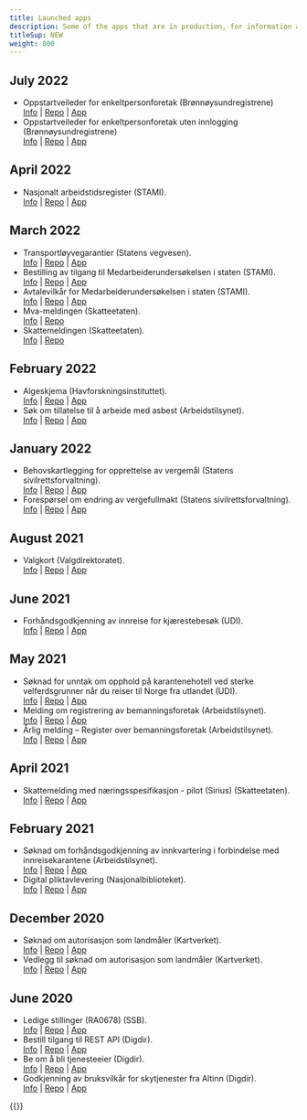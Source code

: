 ```yaml
---
title: Launched apps
description: Some of the apps that are in production, for information and inspiration.
titleSup: NEW
weight: 800
---
```


## July 2022

- Oppstartveileder for enkeltpersonforetak (Brønnøysundregistrene)  
  [Info](https://www.altinn.no/oppstartsveileder/) | [Repo](https://altinn.studio/repos/brg/oppstartsveilederen) | [App](https://brg.apps.altinn.no/brg/oppstartsveilederen/)
- Oppstartveileder for enkeltpersonforetak uten innlogging (Brønnøysundregistrene)  
  [Info](https://www.altinn.no/oppstartsveileder/) | [Repo](https://altinn.studio/repos/brg/anonym-oppstartsveilederen) | [App](https://brg.apps.altinn.no/brg/anonym-oppstartsveilederen/)
  
## April 2022

- Nasjonalt arbeidstidsregister (STAMI).  
  [Info](https://aip.stami.no/url/atid-om-registeret) | [Repo](https://altinn.studio/repos/stami/atid-databehandler-2022) | [App](https://stami.apps.altinn.no/stami/atid-databehandler-2022/)

## March 2022

- Transportløyvegarantier (Statens vegvesen).  
  [Info](https://www.altinn.no/skjemaoversikt/statens-vegvesen/transportloyvegarantier/) | [Repo](https://altinn.studio/repos/svv/transportloyvegarantier) | [App](https://svv.apps.altinn.no/svv/transportloyvegarantier/)
- Bestilling av tilgang til Medarbeiderundersøkelsen i staten (STAMI).  
  [Info](https://aip.stami.no/url/must-om-prosjektet) | [Repo](https://altinn.studio/repos/stami/mu-bestilling-2021) | [App](https://stami.apps.altinn.no/stami/mu-bestilling-2021/)
- Avtalevilkår for Medarbeiderundersøkelsen i staten (STAMI).  
  [Info](https://aip.stami.no/url/must-om-prosjektet) | [Repo](https://altinn.studio/repos/stami/mu-databehandler-2021) | [App](https://stami.apps.altinn.no/stami/mu-databehandler-2021/)
- Mva-meldingen (Skatteetaten).  
  [Info](https://skatteetaten.github.io/mva-meldingen/) | [Repo](https://altinn.studio/repos/skd/mva-melding-innsending-v1)
- Skattemeldingen (Skatteetaten).  
  [Info](https://github.com/Skatteetaten/skattemeldingen) | [Repo](https://altinn.studio/repos/skd/formueinntekt-skattemelding-v2)
## February 2022

- Algeskjema (Havforskningsinstituttet).  
  [Info](https://www.altinn.no/skjemaoversikt/havforskningsinstituttet/algeskjema/) | [Repo](https://altinn.studio/repos/hi/algeskjema) | [App](https://hi.apps.altinn.no/hi/algeskjema/)
- Søk om tillatelse til å arbeide med asbest (Arbeidstilsynet).  
  [Info](https://www.altinn.no/skjemaoversikt/arbeidstilsynet/soknad-om-tillatelse-til-a-arbeide-med-asbest/) | [Repo](https://altinn.studio/repos/dat/asbest-soknad) | [App](https://dat.apps.altinn.no/dat/asbest-soknad/)

## January 2022

- Behovskartlegging for opprettelse av vergemål (Statens sivilrettsforvaltning).  
  [Info](https://www.altinn.no/skjemaoversikt/statens-sivilrettsforvaltning/behovskartlegging-for-opprettelse-av-vergemal/) | [Repo](https://altinn.studio/repos/srf/fufinn-behovskartlegging) | [App](https://srf.apps.altinn.no/srf/fufinn-behovskartlegging/)
- Forespørsel om endring av vergefullmakt (Statens sivilrettsforvaltning).  
  [Info](https://www.altinn.no/skjemaoversikt/statens-sivilrettsforvaltning/foresporsel-om-endring-av-vergefullmakt/) | [Repo](https://altinn.studio/repos/srf/fufinn-behovsendring) | [App](https://srf.apps.altinn.no/srf/fufinn-behovsendring/)

## August 2021

- Valgkort (Valgdirektoratet).  
  [Info](https://www.valg.no/for-velgere/stortingsvalget-2021/valgkort/) | [Repo](https://altinn.studio/repos/valg/valgkort) | [App](https://valg.apps.altinn.no/valg/valgkort/)

## June 2021

- Forhåndsgodkjenning av innreise for kjærestebesøk (UDI).  
  [Info](https://www.udi.no/om-koronasituasjonen/innreise-og-opphold/jeg-er-i-norge/besok-av-kjaereste/) | [Repo](https://altinn.studio/repos/udi/kjaerestebesok/) | [App](https://udi.apps.altinn.no/udi/kjaerestebesok/)

## May 2021

- Søknad for unntak om opphold på karantenehotell ved sterke velferdsgrunner når du reiser til Norge fra utlandet (UDI).  
  [Info](https://www.udi.no/om-koronasituasjonen/soknad-om-unntak-for-opphold-pa-karantenehotell-ved-sterke-velferdsgrunner-nar-du-reiser-til-norge) | [Repo](https://altinn.studio/repos/udi/unntak-karantenehotell-velferd/) | [App](https://udi.apps.altinn.no/udi/unntak-karantenehotell-velferd/)
- Melding om registrering av bemanningsforetak (Arbeidstilsynet).  
  [Info](https://www.altinn.no/skjemaoversikt/arbeidstilsynet/melding-om-registrering-av-bemanningsforetak/) | [Repo](https://altinn.studio/repos/dat/bemanningsforetak) | [App](https://dat.apps.altinn.no/dat/bemanningsforetak/)
- Årlig melding – Register over bemanningsforetak (Arbeidstilsynet).  
  [Info](https://www.altinn.no/skjemaoversikt/arbeidstilsynet/arlig-melding--register-over-bemanningsforetak/) | [Repo](https://altinn.studio/repos/dat/aarligmelding-bemanning) | [App](https://dat.apps.altinn.no/dat/aarligmelding-bemanning/)

## April 2021

- Skattemelding med næringsspesifikasjon - pilot (Sirius) (Skatteetaten).  
  [Info](https://www.skatteetaten.no/bedrift-og-organisasjon/skatt/skattemelding-naringsdrivende/ny-skattemelding/pilot/) | [Repo](https://altinn.studio/repos/skd/sirius-skattemelding-v1) | [App](https://skd.apps.altinn.no/skd/sirius-skattemelding-v1/)

## February 2021

- Søknad om forhåndsgodkjenning av innkvartering i forbindelse med innreisekarantene (Arbeidstilsynet).  
  [Info](https://www.altinn.no/skjemaoversikt/arbeidstilsynet/soknad-om-forhandsgodkjenning-av-innkvartering-i-forbindelse-med-innreisekarantene/) | [Repo](https://altinn.studio/repos/dat/innkvartering) | [App](https://dat.apps.altinn.no/dat/innkvartering/)
- Digital pliktavlevering (Nasjonalbiblioteket).  
  [Info](https://www.altinn.no/skjemaoversikt/nasjonalbiblioteket/digital-pliktavlevering/) | [Repo](https://altinn.studio/repos/nbib/digital-pliktavlevering) | [App](https://nbib.apps.altinn.no/nbib/digital-pliktavlevering/)

## December 2020

- Søknad om autorisasjon som landmåler (Kartverket).  
  [Info](https://www.kartverket.no/eiendom/autorisasjon-av-eiendomslandmalere/autorisasjon-soknad) | [Repo](https://altinn.studio/repos/kv/aal) | [App](https://kv.apps.altinn.no/kv/aal/)
- Vedlegg til søknad om autorisasjon som landmåler (Kartverket).  
  [Info](https://www.kartverket.no/eiendom/autorisasjon-av-eiendomslandmalere/autorisasjon-soknad) | [Repo](https://altinn.studio/repos/kv/aal-vedlegg) | [App](https://kv.apps.altinn.no/kv/aal-vedlegg/)

## June 2020

- Ledige stillinger (RA0678) (SSB).  
  [Info](https://www.altinn.no/skjemaoversikt/statistisk-sentralbyra/ledige-stillinger/) | [Repo](https://altinn.studio/repos/ssb/ra0678-001-ssb-redux/) | [App](https://ssb.apps.altinn.no/ssb/ra0678-001-ssb-redux/)
- Bestill tilgang til REST API (Digdir).  
  [Info](https://altinn.github.io/docs/api/rest/kom-i-gang/) | [Repo](https://altinn.studio/repos/digdir/be-om-api-nokkel) | [App](https://digdir.apps.altinn.no/digdir/be-om-api-nokkel/)
- Be om å bli tjenesteeier (Digdir).  
  [Info](https://www.altinndigital.no/kom-i-gang/guide-kom-i-gang-med-altinn/) | [Repo](https://altinn.studio/repos/digdir/bli-tjenesteeier) | [App](https://digdir.apps.altinn.no/digdir/bli-tjenesteeier/)
- Godkjenning av bruksvilkår for skytjenester fra Altinn (Digdir).  
  [Info](https://altinn.github.io/docs/altinn-studio/) | [Repo](https://altinn.studio/repos/digdir/godkjenn-bruksvilkaar) | [App](https://digdir.apps.altinn.no/digdir/godkjenn-bruksvilkaar/)

{{<children>}}
